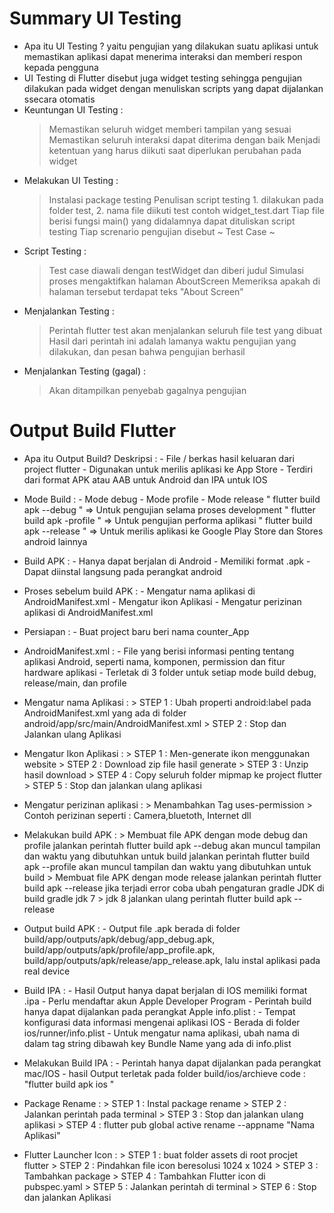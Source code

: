# Summary UI Testing
- Apa itu UI Testing ? 
    yaitu pengujian yang dilakukan suatu aplikasi untuk memastikan aplikasi dapat menerima interaksi dan memberi respon kepada pengguna
- UI Testing di Flutter
    disebut juga widget testing sehingga pengujian dilakukan pada widget dengan menuliskan scripts yang dapat dijalankan ssecara otomatis
- Keuntungan UI Testing :
    > Memastikan seluruh widget memberi tampilan yang sesuai
    > Memastikan seluruh interaksi dapat diterima dengan baik
    > Menjadi ketentuan yang harus diikuti saat diperlukan perubahan pada widget
- Melakukan UI Testing :
    > Instalasi package testing
    > Penulisan script testing  1. dilakukan pada folder test, 2. nama file diikuti test contoh widget_test.dart
    > Tiap file berisi fungsi main() yang didalamnya dapat dituliskan script testing
    > Tiap screnario pengujian disebut ~ Test Case ~
- Script Testing :
    > Test case diawali dengan testWidget dan diberi judul
    > Simulasi proses mengaktifkan halaman AboutScreen
    > Memeriksa apakah di halaman tersebut terdapat teks "About Screen"
- Menjalankan Testing :
    > Perintah flutter test akan menjalankan seluruh file test yang dibuat
    > Hasil dari perintah ini adalah lamanya waktu pengujian yang dilakukan, dan pesan bahwa pengujian berhasil
- Menjalankan Testing (gagal) :
    > Akan ditampilkan penyebab gagalnya pengujian

# Output Build Flutter
- Apa itu Output Build?
    Deskripsi : - File / berkas hasil keluaran dari project flutter
                - Digunakan untuk merilis aplikasi ke App Store
                - Terdiri dari format APK atau AAB untuk Android dan IPA untuk IOS
- Mode Build  : - Mode debug
                - Mode profile
                - Mode release 
    " flutter build apk --debug " => Untuk pengujian selama proses development
    " flutter build apk -profile " => Untuk pengujian performa aplikasi
    " flutter build apk --release " => Untuk merilis aplikasi ke Google Play Store dan Stores android lainnya
- Build APK   : - Hanya dapat berjalan di Android
                - Memiliki format .apk
                - Dapat diinstal langsung pada perangkat android
- Proses sebelum build APK : - Mengatur nama aplikasi di AndroidManifest.xml
                             - Mengatur ikon Aplikasi
                             - Mengatur perizinan aplikasi di AndroidManifest.xml
- Persiapan : - Buat project baru beri nama counter_App
- AndroidManifest.xml : - File yang berisi informasi penting tentang aplikasi Android, seperti nama, komponen, permission dan fitur hardware aplikasi
                        - Terletak di 3 folder untuk setiap mode build debug, release/main, dan profile
- Mengatur nama Aplikasi : 
                > STEP 1 : Ubah properti android:label pada AndroidManifest.xml yang ada di folder android/app/src/main/AndroidManifest.xml
                > STEP 2 : Stop dan Jalankan ulang Aplikasi
- Mengatur Ikon Aplikasi : 
                > STEP 1 : Men-generate ikon menggunakan website
                > STEP 2 : Download zip file hasil generate
                > STEP 3 : Unzip hasil download
                > STEP 4 : Copy seluruh folder mipmap ke project flutter
                > STEP 5 : Stop dan jalankan ulang aplikasi
- Mengatur perizinan aplikasi :
                > Menambahkan Tag uses-permission
                > Contoh perizinan seperti : Camera,bluetoth, Internet dll
- Melakukan build APK : 
                > Membuat file APK dengan mode debug dan profile 
                  jalankan perintah flutter build apk --debug akan muncul tampilan dan waktu yang dibutuhkan untuk build
                  jalankan perintah flutter build apk --profile akan muncul tampilan dan waktu yang dibutuhkan untuk build
                > Membuat file APK dengan mode release
                  jalankan perintah flutter build apk --release jika terjadi error coba ubah pengaturan gradle JDK di build gradle jdk 7 > jdk 8
                  jalankan ulang perintah flutter build apk --release
- Output build APK : - Output file .apk berada di folder
                build/app/outputs/apk/debug/app_debug.apk,
                build/app/outputs/apk/profile/app_profile.apk,
                build/app/outputs/apk/release/app_release.apk,
            lalu instal aplikasi pada real device 
- Build IPA : - Hasil Output hanya dapat berjalan di IOS memiliki format .ipa
              - Perlu mendaftar akun Apple Developer Program
              - Perintah build hanya dapat dijalankan pada perangkat Apple
        info.plist : - Tempat konfigurasi data informasi mengenai aplikasi IOS 
                     - Berada di folder ios/runner/info.plist
                     - Untuk mengatur nama aplikasi, ubah nama di dalam tag string dibawah key Bundle Name yang ada di info.plist
- Melakukan Build IPA : - Perintah hanya dapat dijalankan pada perangkat mac/IOS
                        - hasil Output terletak pada folder build/ios/archieve  code : "flutter build apk ios "

- Package Rename : > STEP 1 : Instal package rename
                   > STEP 2 : Jalankan perintah pada terminal
                   > STEP 3 : Stop dan jalankan ulang aplikasi
                   > STEP 4 : flutter pub global active rename --appname "Nama Aplikasi"
- Flutter Launcher Icon : > STEP 1 : buat folder assets di root procjet flutter
                          > STEP 2 : Pindahkan file icon beresolusi 1024 x 1024
                          > STEP 3 : Tambahkan package
                          > STEP 4 : Tambahkan Flutter icon di pubspec.yaml
                          > STEP 5 : Jalankan perintah di terminal
                          > STEP 6 : Stop dan jalankan Aplikasi


